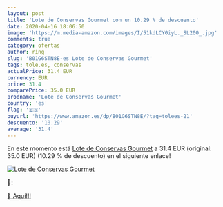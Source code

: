 ```yaml
---
layout: post
title: 'Lote de Conservas Gourmet con un 10.29 % de descuento'
date: 2020-04-16 18:06:50
image: 'https://m.media-amazon.com/images/I/51kdLCY0iyL._SL200_.jpg'
comments: true
category: ofertas
author: ring
slug: 'B01G6STN8E-es Lote de Conservas Gourmet'
tags: tole.es, conservas
actualPrice: 31.4 EUR
currency: EUR
price: 31.4
comparePrice: 35.0 EUR
prodname: 'Lote de Conservas Gourmet'
country: 'es'
flag: '🇪🇸'
buyurl: 'https://www.amazon.es/dp/B01G6STN8E/?tag=tolees-21'
descuento: '10.29'
average: '31.4'
---
```


En este momento está [Lote de Conservas Gourmet](https://www.amazon.es/dp/B01G6STN8E/?tag=tolees-21) a 31.4 EUR (original: 35.0 EUR) (10.29 %  de descuento) en el siguiente enlace!

[![Lote de Conservas Gourmet](https://m.media-amazon.com/images/I/51kdLCY0iyL._SL200_.jpg)](https://www.amazon.es/dp/B01G6STN8E/?tag=tolees-21)

🔎:


[🛒 Aquí!!!](https://www.amazon.es/dp/B01G6STN8E/?tag=tolees-21)

